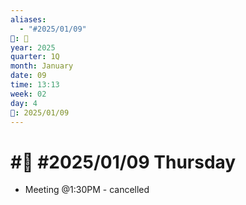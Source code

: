 ```yaml
---
aliases:
  - "#2025/01/09"
📁: 📅
year: 2025
quarter: 1Q
month: January
date: 09
time: 13:13
week: 02
day: 4
📅: 2025/01/09
---
```

# #📅 #2025/01/09 Thursday

- Meeting @1:30PM - cancelled